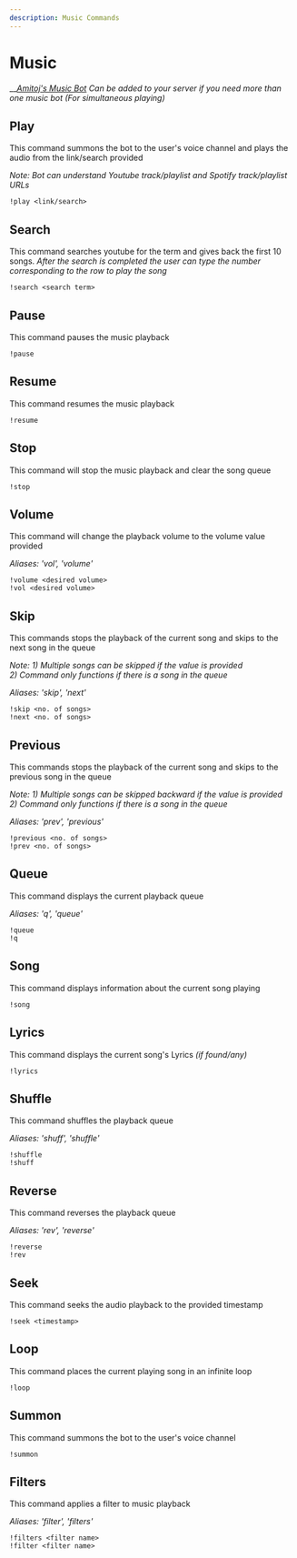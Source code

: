 ```yaml
---
description: Music Commands
---
```


# Music

\_\_[_Amitoj's Music Bot_](https://discord.amitoj.net/add?bot=2) _Can be added to your server if you need more than one music bot \(For simultaneous playing\)_

## Play

This command summons the bot to the user's voice channel and plays the audio from the link/search provided

_Note: Bot can understand Youtube track/playlist and Spotify track/playlist URLs_

```text
!play <link/search>
```

## Search

This command searches youtube for the term and gives back the first 10 songs. _After the search is completed the user can type the number corresponding to the row to play the song_

```text
!search <search term>
```

## Pause

This command pauses the music playback

```text
!pause
```

## Resume

This command resumes the music playback

```text
!resume
```

## Stop

This command will stop the music playback and clear the song queue

```text
!stop
```

## Volume

This command will change the playback volume to the volume value provided

_Aliases: 'vol', 'volume'_

```text
!volume <desired volume>
!vol <desired volume>
```

## Skip

This commands stops the playback of the current song and skips to the next song in the queue

_Note: 1\) Multiple songs can be skipped if the value is provided  
           2\) Command only functions if there is a song in the queue_

_Aliases: 'skip', 'next'_

```text
!skip <no. of songs>
!next <no. of songs>
```

## Previous

This commands stops the playback of the current song and skips to the previous song in the queue

_Note: 1\) Multiple songs can be skipped backward if the value is provided  
           2\) Command only functions if there is a song in the queue_

_Aliases: 'prev', 'previous'_

```text
!previous <no. of songs>
!prev <no. of songs>
```

## Queue

This command displays the current playback queue

_Aliases: 'q', 'queue'_

```text
!queue
!q
```

## Song

This command displays information about the current song playing

```text
!song
```

## Lyrics

This command displays the current song's Lyrics _\(if found/any\)_

```text
!lyrics
```

## Shuffle

This command shuffles the playback queue

_Aliases: 'shuff', 'shuffle'_

```text
!shuffle
!shuff
```

## Reverse

This command reverses the playback queue

_Aliases: 'rev', 'reverse'_

```text
!reverse
!rev
```

## Seek

This command seeks the audio playback to the provided timestamp

```text
!seek <timestamp>
```

## Loop

This command places the current playing song in an infinite loop

```text
!loop
```

## Summon

This command summons the bot to the user's voice channel

```text
!summon
```

## Filters

This command applies a filter to music playback

_Aliases: 'filter', 'filters'_

```text
!filters <filter name>
!filter <filter name>
```

